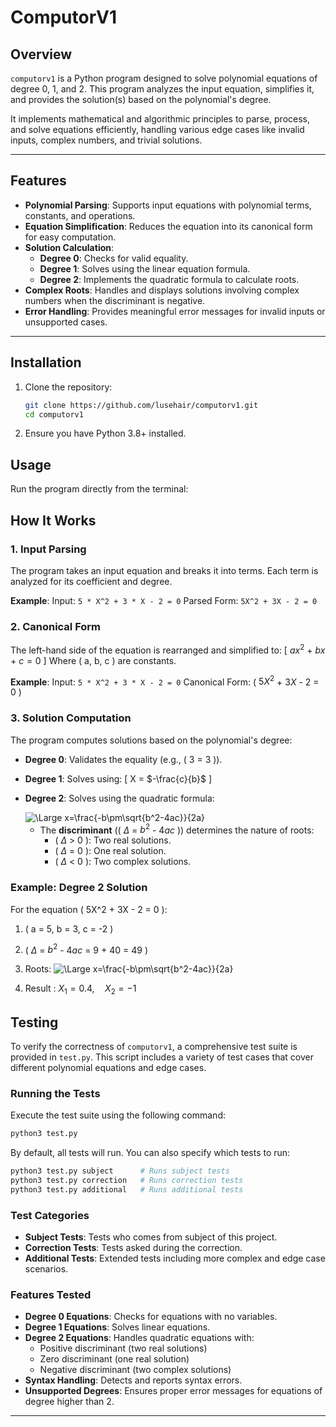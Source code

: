 # ComputorV1

## Overview

`computorv1` is a Python program designed to solve polynomial equations of degree 0, 1, and 2. This program analyzes the input equation, simplifies it, and provides the solution(s) based on the polynomial's degree.

It implements mathematical and algorithmic principles to parse, process, and solve equations efficiently, handling various edge cases like invalid inputs, complex numbers, and trivial solutions.

---

## Features

- **Polynomial Parsing**: Supports input equations with polynomial terms, constants, and operations.
- **Equation Simplification**: Reduces the equation into its canonical form for easy computation.
- **Solution Calculation**:
  - **Degree 0**: Checks for valid equality.
  - **Degree 1**: Solves using the linear equation formula.
  - **Degree 2**: Implements the quadratic formula to calculate roots.
- **Complex Roots**: Handles and displays solutions involving complex numbers when the discriminant is negative.
- **Error Handling**: Provides meaningful error messages for invalid inputs or unsupported cases.

---

## Installation

1. Clone the repository:

   ```bash
   git clone https://github.com/lusehair/computorv1.git
   cd computorv1

   ```

2. Ensure you have Python 3.8+ installed.

## Usage

Run the program directly from the terminal:

## How It Works

### 1. **Input Parsing**

The program takes an input equation and breaks it into terms. Each term is analyzed for its coefficient and degree.

**Example**:
Input: `5 * X^2 + 3 * X - 2 = 0`
Parsed Form: `5X^2 + 3X - 2 = 0`

### 2. **Canonical Form**

The left-hand side of the equation is rearranged and simplified to:
\[ $ax^2$ + $bx$ + $c=0$ \]
Where \( a, b, c \) are constants.

**Example**:
Input: `5 * X^2 + 3 * X - 2 = 0`
Canonical Form: \( $5X^2$ + $3X$ - $2$ = $0$ \)

### 3. **Solution Computation**

The program computes solutions based on the polynomial's degree:

- **Degree 0**: Validates the equality (e.g., \( 3 = 3 \)).
- **Degree 1**: Solves using:
  \[
  X = $-\frac{c}{b}$
  \]
- **Degree 2**: Solves using the quadratic formula:

  <img src="https://latex.codecogs.com/svg.latex?\Large&space;\frac{-b \pm \sqrt{b^2 - 4ac}}{2a}" title="\Large x=\frac{-b\pm\sqrt{b^2-4ac}}{2a}" />
  
  - The **discriminant** (\( $\Delta$ = $b^2$ - $4 ac$ \)) determines the nature of roots:
    - \( $\Delta$ > 0 \): Two real solutions.
    - \( $\Delta$ = 0 \): One real solution.
    - \( $\Delta$ < 0 \): Two complex solutions.

### Example: Degree 2 Solution

For the equation \( 5X^2 + 3X - 2 = 0 \):

1. \( a = 5, b = 3, c = -2 \)
2. \( $\Delta$ = $b^2$ - $4ac$ = $9$ + $40$ = $49$ \)
3. Roots: 
    <img src="https://latex.codecogs.com/svg.latex?\Large&space; X_1 \frac{-3 + \sqrt{49}}{10}, \quad X_2  = \frac{-3 - \sqrt{49}}{10}" title="\Large x=\frac{-b\pm\sqrt{b^2-4ac}}{2a}" />

4. Result : 
  $X_1 = 0.4, \quad X_2 = -1$



## Testing

To verify the correctness of `computorv1`, a comprehensive test suite is provided in `test.py`. This script includes a variety of test cases that cover different polynomial equations and edge cases.

### Running the Tests

Execute the test suite using the following command:

```bash
python3 test.py
```

By default, all tests will run. You can also specify which tests to run:

```bash
python3 test.py subject      # Runs subject tests
python3 test.py correction   # Runs correction tests
python3 test.py additional   # Runs additional tests
```

### Test Categories

- **Subject Tests**: Tests who comes from subject of this project. 
- **Correction Tests**: Tests asked during the correction. 
- **Additional Tests**: Extended tests including more complex and edge case scenarios.

### Features Tested

- **Degree 0 Equations**: Checks for equations with no variables.
- **Degree 1 Equations**: Solves linear equations.
- **Degree 2 Equations**: Handles quadratic equations with:
  - Positive discriminant (two real solutions)
  - Zero discriminant (one real solution)
  - Negative discriminant (two complex solutions)
- **Syntax Handling**: Detects and reports syntax errors.
- **Unsupported Degrees**: Ensures proper error messages for equations of degree higher than 2.

---


